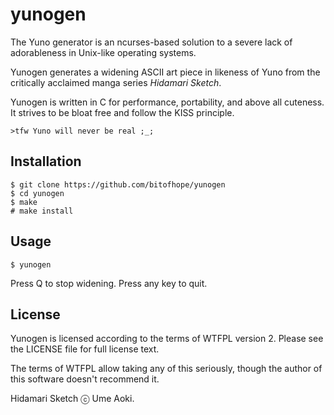# yunogen

The Yuno generator is an ncurses-based solution to a severe lack of adorableness in Unix-like operating systems.

Yunogen generates a widening ASCII art piece in likeness of Yuno from the critically acclaimed manga series *Hidamari Sketch*.

Yunogen is written in C for performance, portability, and above all cuteness. It strives to be bloat free and follow the KISS principle.

    >tfw Yuno will never be real ;_;

## Installation

```
$ git clone https://github.com/bitofhope/yunogen
$ cd yunogen
$ make
# make install
```

## Usage

```
$ yunogen
```

Press Q to stop widening. Press any key to quit.

## License

Yunogen is licensed according to the terms of WTFPL version 2. Please see the LICENSE file for full license text.

The terms of WTFPL allow taking any of this seriously, though the author of this software doesn't recommend it.

Hidamari Sketch ⓒ Ume Aoki.


